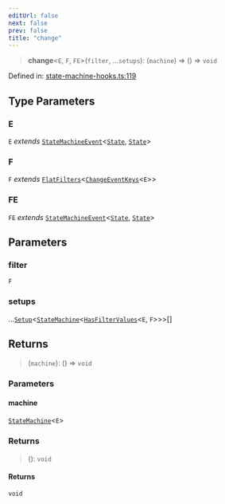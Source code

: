 ```yaml
---
editUrl: false
next: false
prev: false
title: "change"
---
```


> **change**\<`E`, `F`, `FE`\>(`filter`, ...`setups`): (`machine`) => () => `void`

Defined in: [state-machine-hooks.ts:119](https://github.com/WinstonFassett/matchina/blob/2d22b2187dda803854f54b63fe09d04bd833387d/src/state-machine-hooks.ts#L119)

## Type Parameters

### E

`E` *extends* [`StateMachineEvent`](/docs/src/content/docs/reference/interfaces/statemachineevent/)\<[`State`](/docs/src/content/docs/reference/interfaces/state/), [`State`](/docs/src/content/docs/reference/interfaces/state/)\>

### F

`F` *extends* [`FlatFilters`](/docs/src/content/docs/reference/type-aliases/flatfilters/)\<[`ChangeEventKeys`](/docs/src/content/docs/reference/type-aliases/changeeventkeys/)\<`E`\>\>

### FE

`FE` *extends* [`StateMachineEvent`](/docs/src/content/docs/reference/interfaces/statemachineevent/)\<[`State`](/docs/src/content/docs/reference/interfaces/state/), [`State`](/docs/src/content/docs/reference/interfaces/state/)\>

## Parameters

### filter

`F`

### setups

...[`Setup`](/docs/src/content/docs/reference/type-aliases/setup/)\<[`StateMachine`](/docs/src/content/docs/reference/interfaces/statemachine/)\<[`HasFilterValues`](/docs/src/content/docs/reference/type-aliases/hasfiltervalues/)\<`E`, `F`\>\>\>[]

## Returns

> (`machine`): () => `void`

### Parameters

#### machine

[`StateMachine`](/docs/src/content/docs/reference/interfaces/statemachine/)\<`E`\>

### Returns

> (): `void`

#### Returns

`void`
